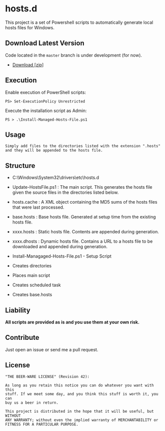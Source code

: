 # hosts.d

This project is a set of Powershell scripts to automatically
generate local hosts files for Windows.

## Download Latest Version

Code located in the `master` branch is under development (for now).

- [Download [zip]](https://github.com/wmatuszak/hosts.d/archive/master.zip)

## Execution

Enable execution of PowerShell scripts:

    PS> Set-ExecutionPolicy Unrestricted

Execute the installation script as Admin:

    PS > .\Install-Managed-Hosts-File.ps1

## Usage 
	
	Simply add files to the directories listed with the extension ".hosts" and they will be appended to the hosts file.
	
## Structure 

* C:\Windows\System32\drivers\etc\hosts.d
 * Update-HostsFile.ps1 : The main script. This generates the hosts file given the source files in the directories listed below.
 * hosts.cache : A XML object containing the MD5 sums of the hosts files that were last processed.
 * base.hosts : Base hosts file. Generated at setup time from the existing hosts file.
 * xxxx.hosts : Static hosts file. Contents are appended during generation.
 * xxxx.dhosts : Dynamic hosts file. Contains a URL to a hosts file to be downloaded and appended during generation.
			
* Install-Managaged-Hosts-File.ps1 - Setup Script
 * Creates directories
 * Places main script
 * Creates scheduled task
 * Creates base.hosts 

## Liability

**All scripts are provided as is and you use them at your own risk.**

## Contribute

Just open an issue or send me a pull request.

## License

    "THE BEER-WARE LICENSE" (Revision 42):

    As long as you retain this notice you can do whatever you want with this
    stuff. If we meet some day, and you think this stuff is worth it, you can
    buy us a beer in return.

    This project is distributed in the hope that it will be useful, but WITHOUT
    ANY WARRANTY; without even the implied warranty of MERCHANTABILITY or
    FITNESS FOR A PARTICULAR PURPOSE.
